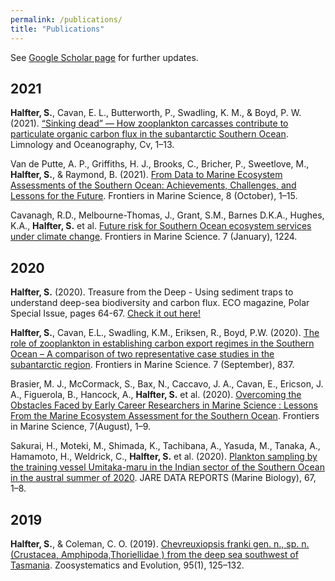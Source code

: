 ```yaml
---
permalink: /publications/
title: "Publications"
---
```


See [Google Scholar page](https://scholar.google.com/citations?user=STbyB6EAAAAJ&hl=en) for further updates. 

## 2021
**Halfter, S.**, Cavan, E. L., Butterworth, P., Swadling, K. M., & Boyd, P. W. (2021). [“Sinking dead” — How zooplankton carcasses contribute to particulate organic carbon flux in the subantarctic Southern Ocean](https://doi.org/10.1002/lno.11971). Limnology and Oceanography, Cv, 1–13. 

Van de Putte, A. P., Griffiths, H. J., Brooks, C., Bricher, P., Sweetlove, M., **Halfter, S.**, & Raymond, B. (2021). [From Data to Marine Ecosystem Assessments of the Southern Ocean: Achievements, Challenges, and Lessons for the Future](https://doi.org/10.3389/fmars.2021.637063). Frontiers in Marine Science, 8 (October), 1–15. 

Cavanagh, R.D., Melbourne-Thomas, J., Grant, S.M., Barnes D.K.A., Hughes, K.A., **Halfter, S.** et al. [Future risk for Southern Ocean ecosystem services under climate change](https://doi.org/10.3389/fmars.2020.615214). Frontiers in Marine Science. 7 (January), 1224.  

## 2020
**Halfter, S.** (2020). Treasure from the Deep - Using sediment traps to understand deep-sea biodiversity and carbon flux. ECO magazine, Polar Special Issue, pages 64-67. [Check it out here!](http://digital.ecomagazine.com/publication/?i=674747&ver=html5&p=64) 

**Halfter, S.**, Cavan, E.L., Swadling, K.M., Eriksen, R., Boyd, P.W. (2020). [The role of zooplankton in establishing carbon export regimes in the Southern Ocean – A comparison of two representative case studies in the subantarctic region](https://doi.org/10.3389/fmars.2020.567917). Frontiers in Marine Science. 7 (September), 837. 

Brasier, M. J., McCormack, S., Bax, N., Caccavo, J. A., Cavan, E., Ericson, J. A., Figuerola, B., Hancock, A., **Halfter, S.** et al. (2020). [Overcoming the Obstacles Faced by Early Career Researchers in Marine Science : Lessons From the Marine Ecosystem Assessment for the Southern Ocean](https://doi.org/10.3389/fmars.2020.00692). Frontiers in Marine Science, 7(August), 1–9. 

Sakurai, H., Moteki, M., Shimada, K., Tachibana, A., Yasuda, M., Tanaka, A., Hamamoto, H., Weldrick, C., **Halfter, S.** et al. (2020). [Plankton sampling by the training vessel Umitaka-maru in the Indian sector of the Southern Ocean in the austral summer of 2020](https://www.researchgate.net/publication/343442106_Plankton_sampling_by_the_training_vessel_Umitaka-maru_in_the_Indian_sector_of_the_Southern_Ocean_in_the_austral_summer_of_2020). JARE DATA REPORTS (Marine Biology), 67, 1–8. 

## 2019

**Halfter, S.**, & Coleman, C. O. (2019). [Chevreuxiopsis franki gen. n., sp. n. (Crustacea, Amphipoda,Thoriellidae ) from the deep sea southwest of Tasmania](https://doi.org/10.3897/zse.95.32548). Zoosystematics and Evolution, 95(1), 125–132. 
